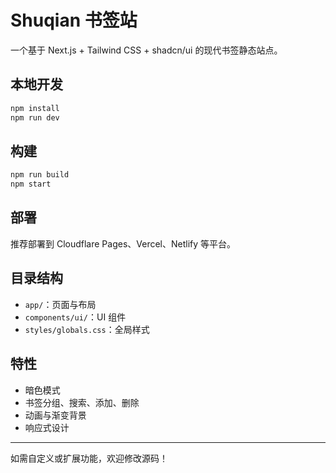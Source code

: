 # Shuqian 书签站

一个基于 Next.js + Tailwind CSS + shadcn/ui 的现代书签静态站点。

## 本地开发

```bash
npm install
npm run dev
```

## 构建

```bash
npm run build
npm start
```

## 部署

推荐部署到 Cloudflare Pages、Vercel、Netlify 等平台。

## 目录结构

- `app/`：页面与布局
- `components/ui/`：UI 组件
- `styles/globals.css`：全局样式

## 特性
- 暗色模式
- 书签分组、搜索、添加、删除
- 动画与渐变背景
- 响应式设计

---

如需自定义或扩展功能，欢迎修改源码！ 